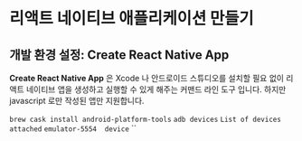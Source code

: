 # 리액트 네이티브 애플리케이션 만들기

## 개발 환경 설정: Create React Native App

**Create React Native App** 은 Xcode 나 안드로이드 스튜디오를 설치할 필요 없이 리액트 네이티브 앱을 생성하고 실행할 수 있게 해주는 커맨드 라인 도구 입니다. 하지만 javascript 로만 작성된 앱만 지원합니다. 

``brew cask install android-platform-tools``
``adb devices``
``List of devices attached``
``emulator-5554  device``
``

<!--stackedit_data:
eyJoaXN0b3J5IjpbLTEzMjMyNjcxMDEsLTQ4NzQ0Mjc4MSw5MT
YyNDIwNTYsNDMwNjgzMzJdfQ==
-->